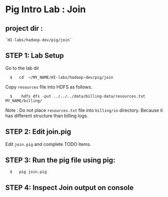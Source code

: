 # Pig Intro Lab : Join

## project dir : 
    `HI-labs/hadoop-dev/pig/join`



## STEP 1: Lab Setup

Go to the lab dir
```
  $   cd  ~/MY_NAME/HI-labs/hadoop-dev/pig/join
```

Copy `resources` file into HDFS as follows.

```
  $    hdfs dfs -put ../../../data/billing-data/resources.txt    MY_NAME/billing/

```
Note : Do not place `resources.txt` file into `billing/in` directory.  Because it has different structure than billing logs.


## STEP 2: Edit join.pig
Edit `join.pig` and complete TODO items.

## STEP 3: Run the pig file using pig:

```
  $   pig join.pig
```

## STEP 4: Inspect Join output on console

